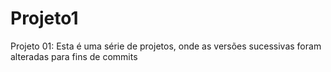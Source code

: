 # Projeto1
Projeto 01: Esta é uma série de projetos, onde as versões sucessivas foram alteradas para fins de commits
